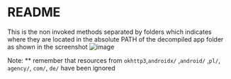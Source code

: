 # README

This is the non invoked methods separated by folders which indicates where they are located in the absolute PATH of the decompiled app folder 
as shown in the screenshot
![image](https://user-images.githubusercontent.com/9632716/70629673-a45d3f00-1c2a-11ea-8aae-9e93f5a40d00.png)


Note:
** remember that resources from `okhttp3`,`androidx/` ,`android/` ,`pl/`, `agency/`, `com/`, `de/` have been ignored
